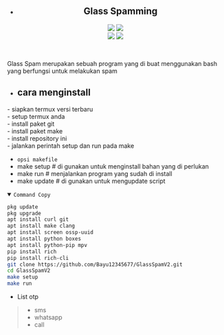 * <h2 align="center">Glass Spamming</h2>
<p align="center">
  <img src="https://img.shields.io/static/v1?label=language&message=Bourne+Again+Shell&color=green&logo=nano">
  <img src="https://img.shields.io/static/v1?label=Framework&message=Bash+ID&color=green&logo=reddit"><br>
  <img src="https://img.shields.io/github/forks/Bayu12345677/GlassSpamV2?logo=git&style=social">
  <img src="https://img.shields.io/github/license/Bayu12345677/GlassSpamV2?color=green&logo=apache&style=flat-square">
</p>

<br>

Glass Spam merupakan sebuah program yang di buat menggunakan bash yang berfungsi untuk melakukan spam

- ## cara menginstall
\- siapkan termux versi terbaru<br>
\- setup termux anda<br>
\- install paket git<br>
\- install paket make<br>
\- install repository ini<br>
\- jalankan perintah setup dan run pada make

- `opsi makefile`
- make setup  # di gunakan untuk menginstall bahan yang di perlukan<br>
- make run    # menjalankan program yang sudah di install<br>
- make update # di gunakan untuk mengupdate script<br>

<details open><summary><code>Command Copy</code></summary>

```bash
pkg update
pkg upgrade
apt install curl git
apt install make clang
apt install screen ossp-uuid
apt install python boxes
apt install python-pip mpv
pip install rich
pip install rich-cli
git clone https://github.com/Bayu12345677/GlassSpamV2.git
cd GlassSpamV2
make setup
make run
```

- List otp
> - sms<br>
> - whatsapp<br>
> - call<br>
